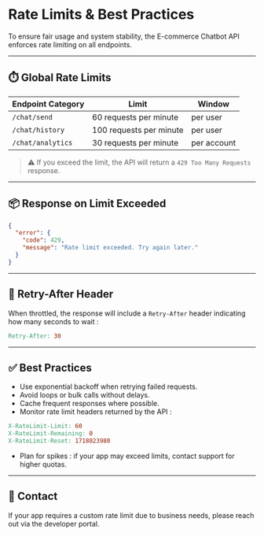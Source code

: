 # Rate Limits & Best Practices

To ensure fair usage and system stability, the E-commerce Chatbot API enforces rate limiting on all endpoints.

---

## ⏱️ Global Rate Limits

| Endpoint Category     | Limit                    | Window     |
|-----------------------|--------------------------|------------|
| `/chat/send`          | 60 requests per minute   | per user   |
| `/chat/history`       | 100 requests per minute  | per user   |
| `/chat/analytics`     | 30 requests per minute   | per account |

> ⚠️ If you exceed the limit, the API will return a `429 Too Many Requests` response.

---

## 📦 Response on Limit Exceeded

```json
{
  "error": {
    "code": 429,
    "message": "Rate limit exceeded. Try again later."
  }
}
```

---

## 🔄 Retry-After Header

When throttled, the response will include a `Retry-After` header indicating how many seconds to wait :

```makefile
Retry-After: 30
```

---

## ✅ Best Practices

- Use exponential backoff when retrying failed requests.
- Avoid loops or bulk calls without delays.
- Cache frequent responses where possible.
- Monitor rate limit headers returned by the API :

```makefile
X-RateLimit-Limit: 60
X-RateLimit-Remaining: 0
X-RateLimit-Reset: 1718023980
```

- Plan for spikes : if your app may exceed limits, contact support for higher quotas.

---

## 📌 Contact

If your app requires a custom rate limit due to business needs, please reach out via the developer portal.
